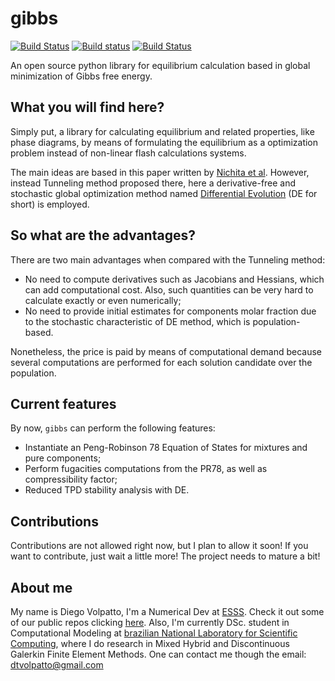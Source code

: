 # gibbs

[![Build Status](https://travis-ci.com/volpatto/gibbs.svg?branch=master)](https://travis-ci.com/volpatto/gibbs)
[![Build status](https://ci.appveyor.com/api/projects/status/gkl9lve28byp60jr/branch/master?svg=true)](https://ci.appveyor.com/project/volpatto/gibbs/branch/master)
[![Build Status](https://dev.azure.com/volpatto/volpatto/_apis/build/status/gibbs?branchName=master)](https://dev.azure.com/volpatto/volpatto/_build/latest?definitionId=2&branchName=master)

An open source python library for equilibrium calculation based in global minimization of Gibbs free energy.

## What you will find here? 

Simply put, a library for calculating equilibrium and related properties, like phase diagrams, by means of 
formulating the equilibrium as a optimization problem instead of non-linear flash calculations systems.

The main ideas are based in this paper written by [Nichita et al](https://www.sciencedirect.com/science/article/pii/S0098135402001448). However, instead Tunneling method proposed there, here a derivative-free and stochastic global optimization method named [Differential Evolution](https://link.springer.com/article/10.1023/A:1008202821328) (DE for short) is employed.

## So what are the advantages? 

There are two main advantages when compared with the Tunneling method:

  * No need to compute derivatives such as Jacobians and Hessians, which can add computational cost. Also, such quantities can be very hard to calculate exactly or even numerically;
  * No need to provide initial estimates for components molar fraction due to the stochastic characteristic of DE method, which is
  population-based.

Nonetheless, the price is paid by means of computational demand because several computations are performed for each solution candidate over the population.

## Current features

By now, `gibbs` can perform the following features:

* Instantiate an Peng-Robinson 78 Equation of States for mixtures and pure components;
* Perform fugacities computations from the PR78, as well as compressibility factor;
* Reduced TPD stability analysis with DE.

## Contributions

Contributions are not allowed right now, but I plan to allow it soon! If you want to contribute, just wait a little more! The project needs to mature a bit!

## About me

My name is Diego Volpatto, I'm a Numerical Dev at [ESSS](https://www.esss.co/). Check it out some of our public repos clicking [here](https://github.com/ESSS). Also, I'm currently DSc. student in Computational Modeling at [brazilian National Laboratory for Scientific Computing](https://www.lncc.br), where I do research in Mixed Hybrid and Discontinuous Galerkin Finite Element Methods. One can contact me though the email: dtvolpatto@gmail.com
